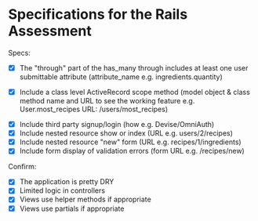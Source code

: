 # Specifications for the Rails Assessment

Specs:
<!-- - [x] Using Ruby on Rails for the project -->
<!-- - [x] Include at least one has_many relationship (x has_many y e.g. User has_many Recipes)  -->
<!-- - [x] Include at least one belongs_to relationship (x belongs_to y e.g. Post belongs_to User) -->
<!-- - [x] Include at least one has_many through relationship (x has_many y through z e.g. Recipe has_many Items through Ingredients) -->
- [x] The "through" part of the has_many through includes at least one user submittable attribute (attribute_name e.g. ingredients.quantity)
<!-- - [x] Include reasonable validations for simple model objects (list of model objects with validations e.g. User, Recipe, Ingredient, Item) -->
- [x] Include a class level ActiveRecord scope method (model object & class method name and URL to see the working feature e.g. User.most_recipes URL: /users/most_recipes)
<!-- - [x] Include a nested form writing to an associated model using a custom attribute writer (form URL, model name e.g. /recipe/new, Item) -->
<!-- - [x] Include signup (how e.g. Devise) -->
<!-- - [x] Include login (how e.g. Devise) -->
<!-- - [x] Include logout (how e.g. Devise) -->
- [x] Include third party signup/login (how e.g. Devise/OmniAuth)
- [x] Include nested resource show or index (URL e.g. users/2/recipes)
- [x] Include nested resource "new" form (URL e.g. recipes/1/ingredients)
- [x] Include form display of validation errors (form URL e.g. /recipes/new)

Confirm:
- [x] The application is pretty DRY
- [x] Limited logic in controllers
- [x] Views use helper methods if appropriate
- [x] Views use partials if appropriate

